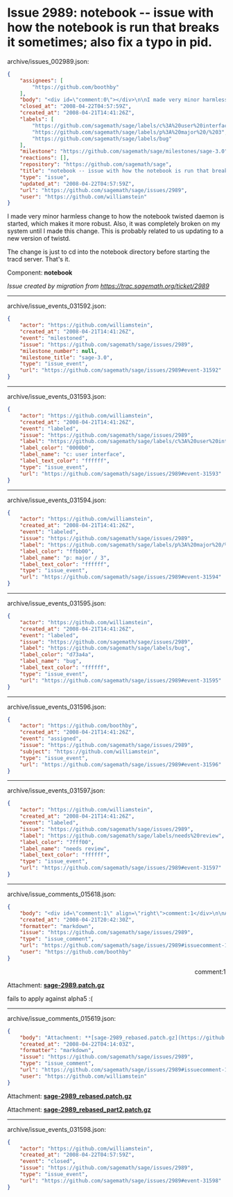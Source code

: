# Issue 2989: notebook -- issue with how the notebook is run that breaks it sometimes; also fix a typo in pid.

archive/issues_002989.json:
```json
{
    "assignees": [
        "https://github.com/boothby"
    ],
    "body": "<div id=\"comment:0\"></div>\n\nI made very minor harmless change to how the notebook twisted daemon is started, which makes it more robust.   Also, it was completely broken on my system until I made this change.  This is probably related to us updating to a new version of twistd.\n\nThe change is just to cd into the notebook directory before starting the tracd server.  That's it. \n\nComponent: **notebook**\n\n_Issue created by migration from https://trac.sagemath.org/ticket/2989_\n\n",
    "closed_at": "2008-04-22T04:57:59Z",
    "created_at": "2008-04-21T14:41:26Z",
    "labels": [
        "https://github.com/sagemath/sage/labels/c%3A%20user%20interface",
        "https://github.com/sagemath/sage/labels/p%3A%20major%20/%203",
        "https://github.com/sagemath/sage/labels/bug"
    ],
    "milestone": "https://github.com/sagemath/sage/milestones/sage-3.0",
    "reactions": [],
    "repository": "https://github.com/sagemath/sage",
    "title": "notebook -- issue with how the notebook is run that breaks it sometimes; also fix a typo in pid.",
    "type": "issue",
    "updated_at": "2008-04-22T04:57:59Z",
    "url": "https://github.com/sagemath/sage/issues/2989",
    "user": "https://github.com/williamstein"
}
```
<div id="comment:0"></div>

I made very minor harmless change to how the notebook twisted daemon is started, which makes it more robust.   Also, it was completely broken on my system until I made this change.  This is probably related to us updating to a new version of twistd.

The change is just to cd into the notebook directory before starting the tracd server.  That's it. 

Component: **notebook**

_Issue created by migration from https://trac.sagemath.org/ticket/2989_





---

archive/issue_events_031592.json:
```json
{
    "actor": "https://github.com/williamstein",
    "created_at": "2008-04-21T14:41:26Z",
    "event": "milestoned",
    "issue": "https://github.com/sagemath/sage/issues/2989",
    "milestone_number": null,
    "milestone_title": "sage-3.0",
    "type": "issue_event",
    "url": "https://github.com/sagemath/sage/issues/2989#event-31592"
}
```



---

archive/issue_events_031593.json:
```json
{
    "actor": "https://github.com/williamstein",
    "created_at": "2008-04-21T14:41:26Z",
    "event": "labeled",
    "issue": "https://github.com/sagemath/sage/issues/2989",
    "label": "https://github.com/sagemath/sage/labels/c%3A%20user%20interface",
    "label_color": "0000b0",
    "label_name": "c: user interface",
    "label_text_color": "ffffff",
    "type": "issue_event",
    "url": "https://github.com/sagemath/sage/issues/2989#event-31593"
}
```



---

archive/issue_events_031594.json:
```json
{
    "actor": "https://github.com/williamstein",
    "created_at": "2008-04-21T14:41:26Z",
    "event": "labeled",
    "issue": "https://github.com/sagemath/sage/issues/2989",
    "label": "https://github.com/sagemath/sage/labels/p%3A%20major%20/%203",
    "label_color": "ffbb00",
    "label_name": "p: major / 3",
    "label_text_color": "ffffff",
    "type": "issue_event",
    "url": "https://github.com/sagemath/sage/issues/2989#event-31594"
}
```



---

archive/issue_events_031595.json:
```json
{
    "actor": "https://github.com/williamstein",
    "created_at": "2008-04-21T14:41:26Z",
    "event": "labeled",
    "issue": "https://github.com/sagemath/sage/issues/2989",
    "label": "https://github.com/sagemath/sage/labels/bug",
    "label_color": "d73a4a",
    "label_name": "bug",
    "label_text_color": "ffffff",
    "type": "issue_event",
    "url": "https://github.com/sagemath/sage/issues/2989#event-31595"
}
```



---

archive/issue_events_031596.json:
```json
{
    "actor": "https://github.com/boothby",
    "created_at": "2008-04-21T14:41:26Z",
    "event": "assigned",
    "issue": "https://github.com/sagemath/sage/issues/2989",
    "subject": "https://github.com/williamstein",
    "type": "issue_event",
    "url": "https://github.com/sagemath/sage/issues/2989#event-31596"
}
```



---

archive/issue_events_031597.json:
```json
{
    "actor": "https://github.com/williamstein",
    "created_at": "2008-04-21T14:41:26Z",
    "event": "labeled",
    "issue": "https://github.com/sagemath/sage/issues/2989",
    "label": "https://github.com/sagemath/sage/labels/needs%20review",
    "label_color": "7fff00",
    "label_name": "needs review",
    "label_text_color": "ffffff",
    "type": "issue_event",
    "url": "https://github.com/sagemath/sage/issues/2989#event-31597"
}
```



---

archive/issue_comments_015618.json:
```json
{
    "body": "<div id=\"comment:1\" align=\"right\">comment:1</div>\n\nAttachment: **[sage-2989.patch.gz](https://github.com/sagemath/sage/files/ticket2989/sage-2989.patch.gz)**\n\nfails to apply against alpha5 :(",
    "created_at": "2008-04-21T20:42:30Z",
    "formatter": "markdown",
    "issue": "https://github.com/sagemath/sage/issues/2989",
    "type": "issue_comment",
    "url": "https://github.com/sagemath/sage/issues/2989#issuecomment-15618",
    "user": "https://github.com/boothby"
}
```

<div id="comment:1" align="right">comment:1</div>

Attachment: **[sage-2989.patch.gz](https://github.com/sagemath/sage/files/ticket2989/sage-2989.patch.gz)**

fails to apply against alpha5 :(



---

archive/issue_comments_015619.json:
```json
{
    "body": "Attachment: **[sage-2989_rebased.patch.gz](https://github.com/sagemath/sage/files/ticket2989/sage-2989_rebased.patch.gz)**\n\nAttachment: **[sage-2989_rebased_part2.patch.gz](https://github.com/sagemath/sage/files/ticket2989/sage-2989_rebased_part2.patch.gz)**",
    "created_at": "2008-04-22T04:14:03Z",
    "formatter": "markdown",
    "issue": "https://github.com/sagemath/sage/issues/2989",
    "type": "issue_comment",
    "url": "https://github.com/sagemath/sage/issues/2989#issuecomment-15619",
    "user": "https://github.com/williamstein"
}
```

Attachment: **[sage-2989_rebased.patch.gz](https://github.com/sagemath/sage/files/ticket2989/sage-2989_rebased.patch.gz)**

Attachment: **[sage-2989_rebased_part2.patch.gz](https://github.com/sagemath/sage/files/ticket2989/sage-2989_rebased_part2.patch.gz)**



---

archive/issue_events_031598.json:
```json
{
    "actor": "https://github.com/williamstein",
    "created_at": "2008-04-22T04:57:59Z",
    "event": "closed",
    "issue": "https://github.com/sagemath/sage/issues/2989",
    "type": "issue_event",
    "url": "https://github.com/sagemath/sage/issues/2989#event-31598"
}
```
